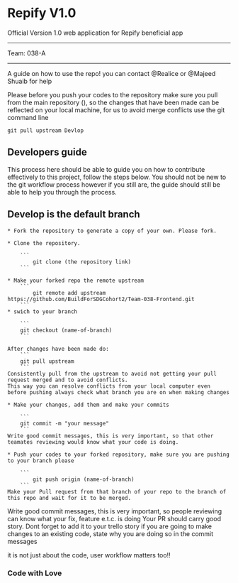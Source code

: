 # Repify V1.0
Official Version 1.0 web application for Repify beneficial app

****************
Team: 038-A
****************

A guide on how to use the repo!
you can contact @Realice or @Majeed Shuaib for help

Please before you push your codes to the repository make sure you pull from the main repository (), so the changes that have been made can be reflected on your local machine, for us to avoid merge conflicts use the git command line
   
    git pull upstream Devlop

## Developers guide

This process here should be able to guide you on how to contribute effectively to this project, follow the steps below. You should not be new to the git workflow process however if you still are, the guide should still be able to help you through the process.

## Develop is the default branch

    * Fork the repository to generate a copy of your own. Please fork.

    * Clone the repository.

        ```
            git clone (the repository link)
        ```
        
    * Make your forked repo the remote upstream 
        ```
            git remote add upstream https://github.com/BuildForSDGCohort2/Team-038-Frontend.git
        ```
    * swich to your branch 

        ```
        git checkout (name-of-branch)
        ```

    After changes have been made do:
        ```
        git pull upstream
        ```
    Consistently pull from the upstream to avoid not getting your pull request merged and to avoid conflicts.
    This way you can resolve conflicts from your local computer even before pushing always check what branch you are on when making changes
    
    * Make your changes, add them and make your commits

        ``` 
        git commit -m "your message"
        ```
    Write good commit messages, this is very important, so that other teamates reviewing would know what your code is doing.

    * Push your codes to your forked repository, make sure you are pushing to your branch please
        
        ```
            git push origin (name-of-branch)
        ```
    Make your Pull request from that branch of your repo to the branch of this repo and wait for it to be merged.

Write good commit messages, this is very important, so people reviewing can know what your fix, feature e.t.c. is doing
Your PR should carry good story. 
Dont forget to add it to your trello story
if you are going to make changes to an existing code, state why you are doing so in the commit messages

it is not just about the code, user workflow matters too!!

### Code with Love
